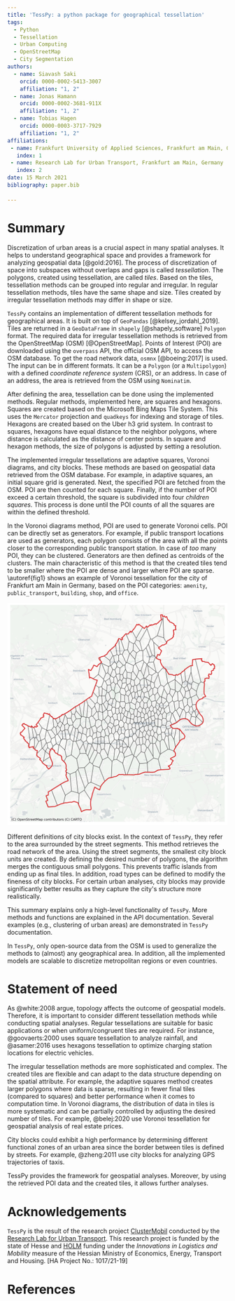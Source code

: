 ```yaml
---
title: 'TessPy: a python package for geographical tessellation'
tags:
  - Python
  - Tessellation
  - Urban Computing
  - OpenStreetMap
  - City Segmentation
authors:
  - name: Siavash Saki
    orcid: 0000-0002-5413-3007
    affiliation: "1, 2"
  - name: Jonas Hamann
    orcid: 0000-0002-3681-911X
    affiliation: "1, 2"
  - name: Tobias Hagen
    orcid: 0000-0003-3717-7929
    affiliation: "1, 2"
affiliations:
 - name: Frankfurt University of Applied Sciences, Frankfurt am Main, Germany
   index: 1
 - name: Research Lab for Urban Transport, Frankfurt am Main, Germany
   index: 2
date: 15 March 2021
bibliography: paper.bib

---
```



# Summary

Discretization of urban areas is a crucial aspect in many spatial analyses. It helps to understand geographical space and provides a framework for analyzing geospatial data [@gold:2016]. The process of discretization of space into subspaces without overlaps and gaps is called *tessellation*. The polygons, created using tessellation, are called *tiles*. Based on the tiles, tessellation methods can be grouped into regular and irregular. In regular tessellation methods, tiles have the same shape and size. Tiles created by irregular tessellation methods may differ in shape or size.

`TessPy` contains an implementation of different tessellation methods for geographical areas. It is built on top of `GeoPandas` [@kelsey_jordahl_2019]. Tiles are returned in a `GeoDataFrame` in `shapely` [@shapely_software] `Polygon` format. The required data for irregular tessellation methods is retrieved from the OpenStreetMap (OSM) [@OpenStreetMap]. Points of Interest (POI) are downloaded using the `overpass` API, the official OSM API, to access the OSM database. To get the road network data, `osmnx` [@boeing:2017] is used. The input can be in different formats. It can be a `Polygon` (or a `Multipolygon`) with a defined *coordinate reference system* (CRS), or an address. In case of an address, the area is retrieved from the OSM using `Nominatim`.

After defining the area, tessellation can be done using the implemented methods. Regular methods, implemented here, are squares and hexagons. Squares are created based on the Microsoft Bing Maps Tile System. This uses the `Mercator` projection and `quadkeys` for indexing and storage of tiles. Hexagons are created based on the Uber h3 grid system. In contrast to squares, hexagons have equal distance to the neighbor polygons, where distance is calculated as the distance of center points. In square and hexagon methods, the size of polygons is adjusted by setting a resolution.

The implemented irregular tessellations are adaptive squares, Voronoi diagrams, and city blocks. These methods are based on geospatial data retrieved from the OSM database. For example, in adaptive squares, an initial square grid is generated. Next, the specified POI are fetched from the OSM. POI are then counted for each square. Finally, if the number of POI exceed a certain threshold, the square is subdivided into four *children squares*. This process is done until the POI counts of all the squares are within the defined threshold.

In the Voronoi diagrams method, POI are used to generate Voronoi cells. POI can be directly set as generators. For example, if public transport locations are used as generators, each polygon consists of the area with all the points closer to the corresponding public transport station. In case of *too* many POI, they can be clustered. Generators are then defined as centroids of the clusters. The main characteristic of this method is that the created tiles tend to be smaller where the POI are dense and larger where POI are sparse. \autoref{fig1} shows an example of Voronoi tessellation for the city of Frankfurt am Main in Germany, based on the POI categories: `amenity`, `public_transport`, `building`, `shop`, and `office`.

![Voronoi tessellation of Frankfurt am Main\label{fig1}](fig1_Voronoi.png)

Different definitions of city blocks exist. In the context of `TessPy`, they refer to the area surrounded by the street segments. This method retrieves the road network of the area. Using the street segments, the smallest city block units are created. By defining the desired number of polygons, the algorithm merges the contiguous small polygons. This prevents traffic islands from ending up as final tiles. In addition, road types can be defined to modify the fineness of city blocks. For certain urban analyses, city blocks may provide significantly better results as they capture the city's structure more realistically.

This summary explains only a high-level functionality of `TessPy`. More methods and functions are explained in the API documentation. Several examples (e.g., clustering of urban areas) are demonstrated in `TessPy` documentation.

In `TessPy`, only open-source data from the OSM is used to generalize the methods to (almost) any geographical area. In addition, all the implemented models are scalable to discretize metropolitan regions or even countries.


# Statement of need

As @white:2008 argue, topology affects the outcome of geospatial models. Therefore, it is important to consider different tessellation methods while conducting spatial analyses. Regular tessellations are suitable for basic applications or when uniform/congruent tiles are required. For instance, @goovaerts:2000 uses square tessellation to analyze rainfall, and @asamer:2016 uses hexagons tessellation to optimize charging station locations for electric vehicles.

The irregular tessellation methods are more sophisticated and complex. The created tiles are flexible and can adapt to the data structure depending on the spatial attribute. For example, the adaptive squares method creates larger polygons where data is sparse, resulting in fewer final tiles (compared to squares) and better performance when it comes to computation time. In Voronoi diagrams, the distribution of data in tiles is more systematic and can be partially controlled by adjusting the desired number of tiles. For example, @belej:2020 use Voronoi tessellation for geospatial analysis of real estate prices.

City blocks could exhibit a high performance by determining different functional zones of an urban area since the border between tiles is defined by streets. For example, @zheng:2011 use city blocks for analyzing GPS trajectories of taxis.

TessPy provides the framework for geospatial analyses. Moreover, by using the retrieved POI data and the created tiles, it allows further analyses. 


# Acknowledgements

`TessPy` is the result of the research project [ClusterMobil](https://www.frankfurt-university.de/de/hochschule/fachbereich-1-architektur-bauingenieurwesen-geomatik/forschungsinstitut-ffin/fachgruppen-des-ffin/fg-neue-mobilitat/relut/forschungsprojekte-relut/clustermobil/) conducted by the [Research Lab for Urban Transport](https://www.frankfurt-university.de/en/about-us/faculty-1-architecture-civil-engineering-geomatics/research-institute-ffin/specialist-groups-of-the-ffin/specialist-group-new-mobility/relut/). This research project is funded by the state of Hesse and [HOLM](https://frankfurt-holm.de/) funding under the *Innovations in Logistics and Mobility* measure of the Hessian Ministry of Economics, Energy, Transport and Housing. [HA Project No.: 1017/21-19]


# References




